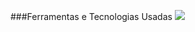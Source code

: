 ###Ferramentas e Tecnologias Usadas
<img src="https://cdn.jsdelivr.net/gh/devicons/devicon/icons/java/java-original-wordmark.svg" />
